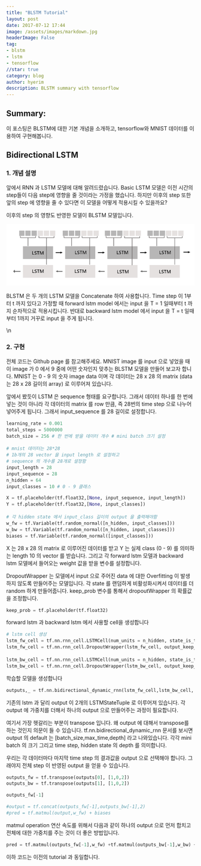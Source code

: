 ```yaml
---
title: "BLSTM Tutorial"
layout: post
date: 2017-07-12 17:44
image: /assets/images/markdown.jpg
headerImage: False
tag:
- blstm
- lstm
- tensorflow
//star: true
category: blog
author: hyerim
description: BLSTM summary with tensorflow
---
```


## Summary:

이 포스팅은 BLSTM에 대한 기본 개념을 소개하고, tensorflow와 MNIST 데이터를 이용하여 구현해봅니다. 


## Bidirectional LSTM 


### 1. 개념 설명

앞에서 RNN 과 LSTM 모델에 대해 알려드렸습니다. Basic LSTM 모델은 이전 시간의 step들이 다음 step에 영향을 줄 것이라는 가정을 했습니다. 하지만 이후의 step 또한 앞의 step 에 영향을 줄 수 있다면 이 모델을 어떻게 적용시킬 수 있을까요? 

이후의 step 의 영향도 반영한 모델이 BLSTM 모델입니다.


![BLSTM structure](/assets/images/BLSTM.PNG)

BLSTM 은 두 개의 LSTM 모델을 Concatenate 하여 사용합니다. Time step 이 1부터 t 까지 있다고 가정할 때 
forward lstm model 에서는 input 을 T = 1 일때부터 t 까지 순차적으로 적용시킵니다. 반대로 backward lstm model 에서 input 을 T = t 일때부터 1까지 거꾸로 input 을 주게 됩니다. 



\n



### 2. 구현

 전체 코드는 Github page 를 참고해주세요.
  MNIST image 를 input 으로 넣었을 때 이 image 가 0 에서 9 중에 어떤 숫자인지 맞추는 BLSTM 모델을 만들어 보고자 합니다. MNIST 는 0 - 9 의 숫자 image data 이며 각 데이터는 28 x 28 의 matrix (data 는 28 x 28 길이의 array) 로 이루어져 있습니다.


앞에서 봤듯이 LSTM 은 sequence 형태를 요구합니다. 그래서 데이터 하나를 한 번에 넣는 것이 아니라 각 데이터의 matrix 를 row 만큼, 즉 28번의 time step 으로 나누어 넣어주게 됩니다. 그래서 input_sequence 를 28 길이로 설정합니다.


```python
learning_rate = 0.001
total_steps = 5000000
batch_size = 256 # 한 번에 받을 데이터 개수 # mini batch 크기 설정

# mnist 데이터는 28*28 
# 1b개의 28 vector 을 input length 로 설정하고 
# sequence 의 개수를 28개로 설정함
input_length = 28 
input_sequence = 28
n_hidden = 64
input_classes = 10 # 0 - 9 클래스
```


```python
X = tf.placeholder(tf.float32,[None, input_sequence, input_length])
Y = tf.placeholder(tf.float32,[None, input_classes])

# 각 hidden state 에서 input_class 길이의 output 을 출력해야함
w_fw = tf.Variable(tf.random_normal([n_hidden, input_classes]))
w_bw = tf.Variable(tf.random_normal([n_hidden, input_classes]))
biases = tf.Variable(tf.random_normal([input_classes]))
```

X 는 28 x 28 의 matrix 로 이루어진 데이터를 받고 Y 는 실제 class (0 - 9) 를 의미하는 length 10 의 vector 를 받습니다. 그리고 각 forward lstm 모델과 backward lstm 모델에서 들어오는 weight 값을 받을 변수를 설정합니다. 

DropoutWrapper 는 모델에서 input 으로 주어진 data 에 대한 Overfitting 이 발생하지 않도록 만들어주는 모델입니다. 각 state 를 랜덤하게 비활성화시켜서 데이터를 더 random 하게 만들어줍니다. keep_prob 변수를 통해서 dropoutWrapper 의 확률값을 조정합니다. 


```python
keep_prob = tf.placeholder(tf.float32)
```

forward lstm 과 backward lstm 에서 사용할 cell을 생성합니다


```python
# lstm cell 생성
lstm_fw_cell = tf.nn.rnn_cell.LSTMCell(num_units = n_hidden, state_is_tuple = True)
lstm_fw_cell = tf.nn.rnn_cell.DropoutWrapper(lstm_fw_cell, output_keep_prob=keep_prob)

lstm_bw_cell = tf.nn.rnn_cell.LSTMCell(num_units = n_hidden, state_is_tuple = True)
lstm_bw_cell = tf.nn.rnn_cell.DropoutWrapper(lstm_bw_cell, output_keep_prob=keep_prob)
```

학습할 모델을 생성합니다


```python
outputs,_ = tf.nn.bidirectional_dynamic_rnn(lstm_fw_cell,lstm_bw_cell, X, dtype = tf.float32)
```

기존의 lstm 과 달리 output 이 2개의 LSTMStateTuple 로 이루어져 있습니다. 각 output 에 가중치를 더해서 하나의 output 으로 만들어주는 과정이 필요합니다.

여기서 가장 헷갈리는 부분이 transpose 입니다. 왜 output 에 대해서 transpose를 하는 것인지 의문이 들 수 있습니다. tf.nn.bidirectional_dynamic_rnn 문서를 보시면 output 의 default 는 [batch_size,max_time,depth] 라고 나와있습니다. 각각 mini batch 의 크기 그리고 time step, hidden state 의 depth 를 의미합니다. 

 우리는 각 데이터마다 마지막 time step 의 결과값을 output 으로 선택해야 합니다. 그래야지 전체 step 이 반영된 output 을 얻을 수 있습니다.


```python
outputs_fw = tf.transpose(outputs[0], [1,0,2])
outputs_bw = tf.transpose(outputs[1], [1,0,2])
```


```python
outputs_fw[-1]
```


```python
#output = tf.concat(outputs_fw[-1],outputs_bw[-1],2)
#pred = tf.matmul(output,w_fw) + biases
```

matmul operation 연산 속도를 위해서 다음과 같이 하나의 output 으로 먼저 합치고 전체에 대한 가중치를 주는 것이 더 좋은 방법입니다.


```python
pred = tf.matmul(outputs_fw[-1],w_fw) +tf.matmul(outputs_bw[-1],w_bw) + biases
```

이하 코드는 이전의 tutorial 과 동일합니다.
